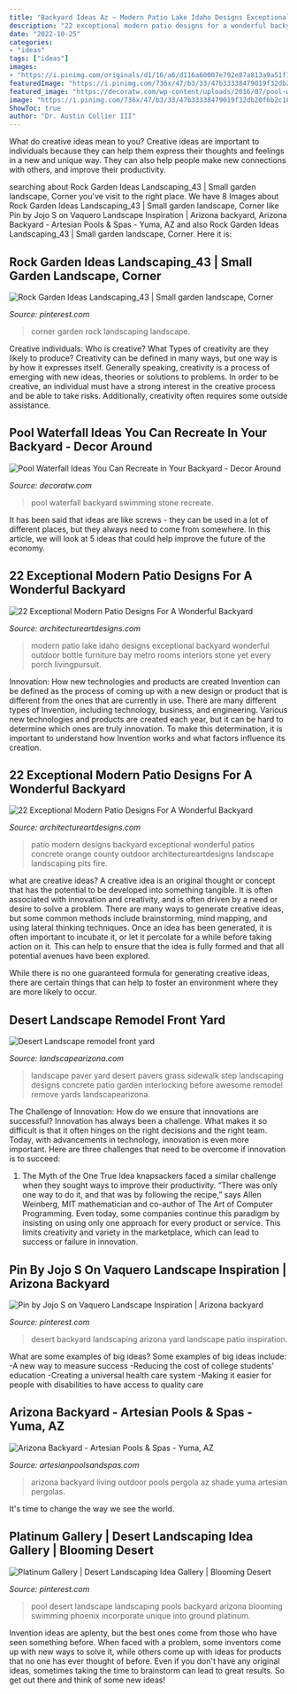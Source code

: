 ```yaml
---
title: "Backyard Ideas Az ~ Modern Patio Lake Idaho Designs Exceptional Backyard Wonderful Outdoor Bottle Furniture Bay Metro Rooms Interiors Stone Yet Every Porch Livingpursuit"
description: "22 exceptional modern patio designs for a wonderful backyard"
date: "2022-10-25"
categories:
- "ideas"
tags: ["ideas"]
images:
- "https://i.pinimg.com/originals/d1/16/a6/d116a60007e792e87a813a9a51f12327.jpg"
featuredImage: "https://i.pinimg.com/736x/47/b3/33/47b33338479019f32db20f6b2c182878.jpg"
featured_image: "https://decoratw.com/wp-content/uploads/2016/07/pool-waterfall-ideas-1.jpg"
image: "https://i.pinimg.com/736x/47/b3/33/47b33338479019f32db20f6b2c182878.jpg"
ShowToc: true
author: "Dr. Austin Collier III"
---
```



What do creative ideas mean to you?
Creative ideas are important to individuals because they can help them express their thoughts and feelings in a new and unique way. They can also help people make new connections with others, and improve their productivity.

	

		
searching about Rock Garden Ideas Landscaping_43 | Small garden landscape, Corner you've visit to the right place. We have 8 Images about Rock Garden Ideas Landscaping_43 | Small garden landscape, Corner like Pin by Jojo S on Vaquero Landscape Inspiration | Arizona backyard, Arizona Backyard - Artesian Pools &amp; Spas - Yuma, AZ and also Rock Garden Ideas Landscaping_43 | Small garden landscape, Corner. Here it is:
		
    
## Rock Garden Ideas Landscaping_43 | Small Garden Landscape, Corner

<img loading=lazy src="https://i.pinimg.com/736x/47/b3/33/47b33338479019f32db20f6b2c182878.jpg" onerror="this.onerror=null;this.src='https://tse2.mm.bing.net/th?id=OIP.rWNb2Mhf6enrSnpsgjZ0sAHaJ3&amp;pid=15.1';" alt="Rock Garden Ideas Landscaping_43 | Small garden landscape, Corner">

_Source: pinterest.com_

>corner garden rock landscaping landscape. 

	

Creative individuals: Who is creative? What Types of creativity are they likely to produce?
Creativity can be defined in many ways, but one way is by how it expresses itself. Generally speaking, creativity is a process of emerging with new ideas, theories or solutions to problems. In order to be creative, an individual must have a strong interest in the creative process and be able to take risks. Additionally, creativity often requires some outside assistance.

    
## Pool Waterfall Ideas You Can Recreate In Your Backyard - Decor Around

<img loading=lazy src="https://decoratw.com/wp-content/uploads/2016/07/pool-waterfall-ideas-1.jpg" onerror="this.onerror=null;this.src='https://tse4.mm.bing.net/th?id=OIP.CglhxWt8qeCRhGcIwll5vwHaFj&amp;pid=15.1';" alt="Pool Waterfall Ideas You Can Recreate in Your Backyard - Decor Around">

_Source: decoratw.com_

>pool waterfall backyard swimming stone recreate. 

	

It has been said that ideas are like screws - they can be used in a lot of different places, but they always need to come from somewhere. In this article, we will look at 5 ideas that could help improve the future of the economy.

    
## 22 Exceptional Modern Patio Designs For A Wonderful Backyard

<img loading=lazy src="http://www.architectureartdesigns.com/wp-content/uploads/2015/02/22-Exceptional-Modern-Patio-Designs-For-A-Wonderful-Backyard-19-630x840.jpg" onerror="this.onerror=null;this.src='https://tse4.mm.bing.net/th?id=OIP.eC1GHPZbCNp3__on8ijJVAHaJ4&amp;pid=15.1';" alt="22 Exceptional Modern Patio Designs For A Wonderful Backyard">

_Source: architectureartdesigns.com_

>modern patio lake idaho designs exceptional backyard wonderful outdoor bottle furniture bay metro rooms interiors stone yet every porch livingpursuit. 

	

Innovation: How new technologies and products are created
Invention can be defined as the process of coming up with a new design or product that is different from the ones that are currently in use. There are many different types of Invention, including technology, business, and engineering. 
 Various new technologies and products are created each year, but it can be hard to determine which ones are truly innovation. To make this determination, it is important to understand how Invention works and what factors influence its creation.

    
## 22 Exceptional Modern Patio Designs For A Wonderful Backyard

<img loading=lazy src="https://www.architectureartdesigns.com/wp-content/uploads/2015/02/22-Exceptional-Modern-Patio-Designs-For-A-Wonderful-Backyard-10-630x420.jpg" onerror="this.onerror=null;this.src='https://tse1.mm.bing.net/th?id=OIP.JY8k5J-mW28Ec9IXEj4I0gHaE8&amp;pid=15.1';" alt="22 Exceptional Modern Patio Designs For A Wonderful Backyard">

_Source: architectureartdesigns.com_

>patio modern designs backyard exceptional wonderful patios concrete orange county outdoor architectureartdesigns landscape landscaping pits fire. 

	

what are creative ideas?
A creative idea is an original thought or concept that has the potential to be developed into something tangible. It is often associated with innovation and creativity, and is often driven by a need or desire to solve a problem.
There are many ways to generate creative ideas, but some common methods include brainstorming, mind mapping, and using lateral thinking techniques. Once an idea has been generated, it is often important to incubate it, or let it percolate for a while before taking action on it. This can help to ensure that the idea is fully formed and that all potential avenues have been explored.

While there is no one guaranteed formula for generating creative ideas, there are certain things that can help to foster an environment where they are more likely to occur.

    
## Desert Landscape Remodel Front Yard

<img loading=lazy src="http://www.landscapearizona.com/wp-content/uploads/2014/11/paver-sidewalk-step.jpg" onerror="this.onerror=null;this.src='https://tse1.mm.bing.net/th?id=OIP.xm4JGDj-zlhs7oTWZuVkDQHaJ4&amp;pid=15.1';" alt="Desert Landscape remodel front yard">

_Source: landscapearizona.com_

>landscape paver yard desert pavers grass sidewalk step landscaping designs concrete patio garden interlocking before awesome remodel remove yards landscapearizona. 

	

The Challenge of Innovation: How do we ensure that innovations are successful?
Innovation has always been a challenge. What makes it so difficult is that it often hinges on the right decisions and the right team. Today, with advancements in technology, innovation is even more important. Here are three challenges that need to be overcome if innovation is to succeed:
1. The Myth of the One True Idea
 knapsackers faced a similar challenge when they sought ways to improve their productivity. “There was only one way to do it, and that was by following the recipe,” says Allen Weinberg, MIT mathematician and co-author of The Art of Computer Programming. Even today, some companies continue this paradigm by insisting on using only one approach for every product or service. This limits creativity and variety in the marketplace, which can lead to success or failure in innovation.


    
## Pin By Jojo S On Vaquero Landscape Inspiration | Arizona Backyard

<img loading=lazy src="https://i.pinimg.com/originals/d1/16/a6/d116a60007e792e87a813a9a51f12327.jpg" onerror="this.onerror=null;this.src='https://tse1.mm.bing.net/th?id=OIP.GqL9M4OpSFlbsfzJY6QVnQHaFk&amp;pid=15.1';" alt="Pin by Jojo S on Vaquero Landscape Inspiration | Arizona backyard">

_Source: pinterest.com_

>desert backyard landscaping arizona yard landscape patio inspiration. 

	

What are some examples of big ideas?
Some examples of big ideas include: 
-A new way to measure success 
-Reducing the cost of college students' education 
-Creating a universal health care system
-Making it easier for people with disabilities to have access to quality care

    
## Arizona Backyard - Artesian Pools &amp; Spas - Yuma, AZ

<img loading=lazy src="http://www.artesianpoolsandspas.com/art/news_photos/pergolas-2.png" onerror="this.onerror=null;this.src='https://tse2.mm.bing.net/th?id=OIP.G0u1lw637JM5Me_edjyVggHaFj&amp;pid=15.1';" alt="Arizona Backyard - Artesian Pools &amp; Spas - Yuma, AZ">

_Source: artesianpoolsandspas.com_

>arizona backyard living outdoor pools pergola az shade yuma artesian pergolas. 

	

It's time to change the way we see the world.

    
## Platinum Gallery | Desert Landscaping Idea Gallery | Blooming Desert

<img loading=lazy src="https://i.pinimg.com/originals/7c/8e/3e/7c8e3e39c57e06796203b71d5f564578.jpg" onerror="this.onerror=null;this.src='https://tse2.mm.bing.net/th?id=OIP.JCngewBitOlsqYNySh2SjQHaE8&amp;pid=15.1';" alt="Platinum Gallery | Desert Landscaping Idea Gallery | Blooming Desert">

_Source: pinterest.com_

>pool desert landscape landscaping pools backyard arizona blooming swimming phoenix incorporate unique into ground platinum. 

	

Invention ideas are aplenty, but the best ones come from those who have seen something before. When faced with a problem, some inventors come up with new ways to solve it, while others come up with ideas for products that no one has ever thought of before. Even if you don't have any original ideas, sometimes taking the time to brainstorm can lead to great results. So get out there and think of some new ideas!

